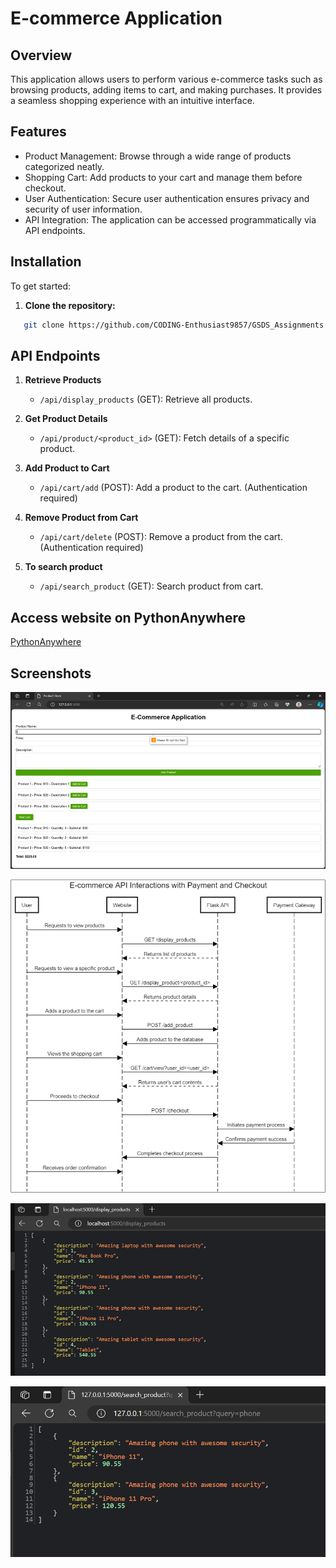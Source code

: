 # E-commerce Application 

## Overview

This application allows users to perform various e-commerce tasks such as browsing products, adding items to cart, and making purchases. It provides a seamless shopping experience with an intuitive interface.

## Features

- Product Management: Browse through a wide range of products categorized neatly.
- Shopping Cart: Add products to your cart and manage them before checkout.
- User Authentication: Secure user authentication ensures privacy and security of user information.
- API Integration: The application can be accessed programmatically via API endpoints.

## Installation
To get started:

1. **Clone the repository:**
   
   
```bash
   git clone https://github.com/CODING-Enthusiast9857/GSDS_Assignments.git

```

## API Endpoints

1. **Retrieve Products**
   - `/api/display_products` (GET): Retrieve all products.

2. **Get Product Details**
   - `/api/product/<product_id>` (GET): Fetch details of a specific product.

3. **Add Product to Cart**
   - `/api/cart/add` (POST): Add a product to the cart. (Authentication required)

4. **Remove Product from Cart**
   - `/api/cart/delete` (POST): Remove a product from the cart. (Authentication required)

5. **To search product**
   - `/api/search_product` (GET): Search product from cart.
  
## Access website on PythonAnywhere

[PythonAnywhere](https://madhavisonawane.pythonanywhere.com/)

## Screenshots

![UI](https://github.com/CODING-Enthusiast9857/GSDS_Assignments/blob/main/Images/UI.png)

![Sequence Diagram](https://github.com/CODING-Enthusiast9857/GSDS_Assignments/blob/main/Images/sequence_diagram.png)

![Display Products](https://github.com/CODING-Enthusiast9857/GSDS_Assignments/blob/main/Images/display_products.png)

![Search Products](https://github.com/CODING-Enthusiast9857/GSDS_Assignments/blob/main/Images/search_products.png)

